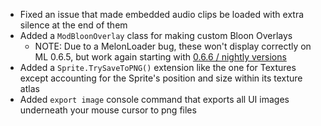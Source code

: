 - Fixed an issue that made embedded audio clips be loaded with extra silence at the end of them
- Added a `ModBloonOverlay` class for making custom Bloon Overlays
  - NOTE: Due to a MelonLoader bug, these won't display correctly on ML 0.6.5, but work again starting with [0.6.6 / nightly versions](https://nightly.link/LavaGang/MelonLoader/workflows/build/master)
- Added a `Sprite.TrySaveToPNG()` extension like the one for Textures except accounting for the Sprite's position and size within its texture atlas
- Added `export image` console command that exports all UI images underneath your mouse cursor to png files